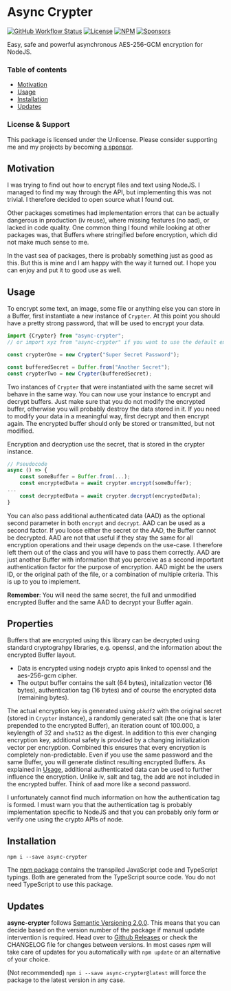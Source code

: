 # Async Crypter

[![GitHub Workflow Status](https://img.shields.io/github/workflow/status/miladiir/node-async-crypter-ts/Node.js%20CI)](https://github.com/Miladiir/node-async-crypter-ts/actions/workflows/node.js.yml?query=branch%3Amain) [![License](https://img.shields.io/npm/l/async-crypter)](https://github.com/Miladiir/node-async-crypter-ts/blob/main/LICENSE) [![NPM](https://img.shields.io/npm/v/async-crypter)](https://www.npmjs.com/package/async-crypter) [![Sponsors](https://img.shields.io/github/sponsors/Miladiir)](https://github.com/sponsors/Miladiir)

Easy, safe and powerful asynchronous AES-256-GCM encryption for NodeJS.

### Table of contents

- [Motivation](#motivation)
- [Usage](#usage)
- [Installation](#installation)
- [Updates](#updates)

### License & Support

This package is licensed under the Unlicense. Please consider supporting me and my projects by
becoming [a sponsor](https://github.com/sponsors/Miladiir).

## Motivation

I was trying to find out how to encrypt files and text using NodeJS. I managed to find my way through the API, but
implementing this was not trivial. I therefore decided to open source what I found out.

Other packages sometimes had implementation errors that can be actually dangerous in production (iv reuse), where
missing features (no aad), or lacked in code quality. One common thing I found while looking at other packages was, that
Buffers where stringified before encryption, which did not make much sense to me.

In the vast sea of packages, there is probably something just as good as this. But this is mine and I am happy with the
way it turned out. I hope you can enjoy and put it to good use as well.

## Usage

To encrypt some text, an image, some file or anything else you can store in a Buffer, first instantiate a new instance
of `Crypter`. At this point you should have a pretty strong password, that will be used to encrypt your data.

```typescript
import {Crypter} from "async-crypter";
// or import xyz from "async-crypter" if you want to use the default export.

const crypterOne = new Crypter("Super Secret Password");

const bufferedSecret = Buffer.from("Another Secret");
const crypterTwo = new Crypter(bufferedSecret);
```

Two instances of `Crypter` that were instantiated with the same secret will behave in the same way. You can now use your
instance to encrypt and decrypt buffers. Just make sure that you do not modify the encrypted buffer, otherwise you will
probably destroy the data stored in it. If you need to modify your data in a meaningful way, first decrypt and then
encrypt again. The encrypted buffer should only be stored or transmitted, but not modified.

Encryption and decryption use the secret, that is stored in the crypter instance.

```typescript
// Pseudocode
async () => {
    const someBuffer = Buffer.from(...);
    const encryptedData = await crypter.encrypt(someBuffer);
...
    const decryptedData = await crypter.decrypt(encryptedData);
}
```

You can also pass additional authenticated data (AAD) as the optional second parameter in both `encrypt` and `decrypt`.
AAD can be used as a second factor. If you loose either the secret or the AAD, the Buffer cannot be decrypted. AAD are
not that useful if they stay the same for all encryption operations and their usage depends on the use-case. I therefore
left them out of the class and you will have to pass them correctly. AAD are just another Buffer with information that
you perceive as a second important authentication factor for the purpose of encryption. AAD might be the users ID, or
the original path of the file, or a combination of multiple criteria. This is up to you to implement.

**Remember**: You will need the same secret, the full and unmodified encrypted Buffer and the same AAD to decrypt your
Buffer again.

## Properties

Buffers that are encrypted using this library can be decrypted using standard cryptograhpy libraries, e.g. openssl, and
the information about the encrypted Buffer layout.

- Data is encrypted using nodejs crypto apis linked to openssl and the aes-256-gcm cipher.
- The output buffer contains the salt (64 bytes), initalization vector (16 bytes), authentication tag (16 bytes) and of
  course the encrypted data (remaining bytes).

The actual encryption key is generated using `pbkdf2` with the original secret (stored in `Crypter` instance), a
randomly generated salt (the one that is later prepended to the encrypted Buffer), an iteration count of 100.000, a
keylength of 32 and `sha512` as the digest. In addition to this ever changing encryption key, additional safety is
provided by a changing initialization vector per encryption. Combined this ensures that every encryption is completely
non-predictable. Even if you use the same password and the same Buffer, you will generate distinct resulting encrypted
Buffers. As explained in [Usage](#usage), additional authenticated data can be used to further influence the encryption.
Unlike iv, salt and tag, the add are not included in the encrypted buffer. Think of aad more like a second password.

I unfortunately cannot find much information on how the authentication tag is formed. I must warn you that the
authentication tag is probably implementation specific to NodeJS and that you can probably only form or verify one using
the crypto APIs of node.

## Installation

`npm i --save async-crypter`

The [npm package](https://www.npmjs.com/package/async-crypter) contains the transpiled JavaScript code and TypeScript
typings. Both are generated from the TypeScript source code. You do not need TypeScript to use this package.

## Updates

**async-crypter** follows [Semantic Versioning 2.0.0](https://semver.org/#semantic-versioning-200). This means that you
can decide based on the version number of the package if manual update intervention is required. Head over
to [Github Releases](https://github.com/Miladiir/node-async-crypter-ts/releases) or check the CHANGELOG file for changes
between versions. In most cases *npm* will take care of updates for you automatically with `npm update` or an
alternative of your choice.

(Not recommended)
`npm i --save async-crypter@latest` will force the package to the latest version in any case.
